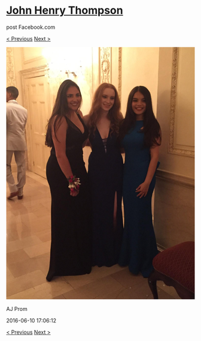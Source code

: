 # [John Henry Thompson](../README.md)
post Facebook.com

[< Previous](2016-06-10-12.md) [Next >](2016-06-10-14.md)

[![](../media/2016-06-10/AJ-Prom-11.jpg)](../README.md)

AJ Prom

2016-06-10 17:06:12

[< Previous](2016-06-10-12.md) [Next >](2016-06-10-14.md)